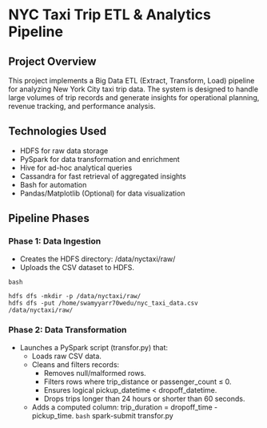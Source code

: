 # NYC Taxi Trip ETL & Analytics Pipeline
## Project Overview 
This project implements a Big Data ETL (Extract, Transform, Load) pipeline for analyzing New York City taxi trip data. The system is designed to handle large volumes of trip records and generate insights for operational planning, revenue tracking, and performance analysis.

## Technologies Used
- HDFS for raw data storage
- PySpark for data transformation and enrichment
- Hive for ad-hoc analytical queries
- Cassandra for fast retrieval of aggregated insights
- Bash for automation
- Pandas/Matplotlib (Optional) for data visualization

## Pipeline Phases

### Phase 1: Data Ingestion
- Creates the HDFS directory: /data/nyctaxi/raw/
- Uploads the CSV dataset to HDFS.

`bash`

    hdfs dfs -mkdir -p /data/nyctaxi/raw/
    hdfs dfs -put /home/swamyyarr70wedu/nyc_taxi_data.csv /data/nyctaxi/raw/
### Phase 2: Data Transformation
- Launches a PySpark script (transfor.py) that:
   - Loads raw CSV data.
   - Cleans and filters records:
       - Removes null/malformed rows.
       - Filters rows where trip_distance or passenger_count ≤ 0.
       - Ensures logical pickup_datetime < dropoff_datetime.
       - Drops trips longer than 24 hours or shorter than 60 seconds.
   - Adds a computed column: trip_duration = dropoff_time - pickup_time.
`bash`
     spark-submit transfor.py




